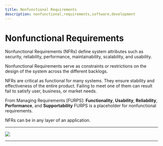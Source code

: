 ```yaml
---
title: Nonfunctional Requirements
description: nonfunctional,requirements,software,development
---
```


# Nonfunctional Requirements

Nonfunctional Requirements (NFRs) define system attributes such as security,
reliability, performance, maintainability, scalability, and usability.

Nonfunctional Requirements serve as constraints or restrictions on the
design of the system across the different backlogs.

NFRs are critical as functional for many systems. They ensure stability and
effectiveness of the entire product. Failing to meet one of them can result
fail to satisfy user, business, or market needs.

From Managing Requirements [FURPS]: **Functionality**, **Usability**, **Reliability**, **Performance**, and **Supportability**
FURPS is a placeholder for nonfunctional requirements.

NFRs can be in any layer of an application.

---

![]({{site.baseurl}}/images/Types_Non_functional_requirements.jpg)

---

